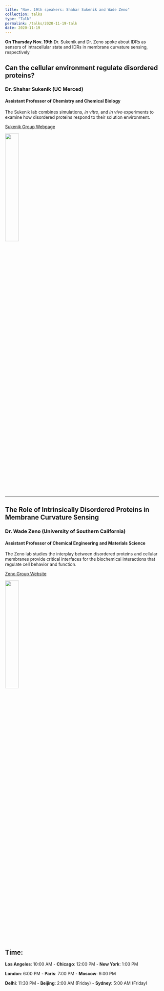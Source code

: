 ```yaml
---
title: "Nov. 19th speakers: Shahar Sukenik and Wade Zeno"
collection: talks
type: "Talk"
permalink: /talks/2020-11-19-talk
date: 2020-11-19
---
```


**On Thursday Nov. 19th** Dr. Sukenik and Dr. Zeno spoke about IDRs as sensors of intracellular state and IDRs in membrane curvature sensing, respectively

## Can the cellular environment regulate disordered proteins?

### Dr. Shahar Sukenik (UC Merced)

#### Assistant Professor of Chemistry and Chemical Biology
The Sukenik lab combines simulations, *in vitro*, and *in vivo* experiments to examine how disordered proteins respond to their solution environment.

[Sukenik Group Webpage](https://www.sukeniklab.com/)

<img src="{{site.baseurl}}/images/speakers/2020/sukenik.jpg" width="30%">

---


## The Role of Intrinsically Disordered Proteins in Membrane Curvature Sensing

### Dr. Wade Zeno (University of Southern California)

#### Assistant Professor of Chemical Engineering and Materials Science
The Zeno lab studies the interplay between disordered proteins and cellular membranes provide critical interfaces for the biochemical interactions that regulate cell behavior and function.


[Zeno Group Website](https://viterbi.usc.edu/directory/faculty/Zeno/Wade)

<img src="{{site.baseurl}}/images/speakers/2020/zeno.png" width="30%">

## Time:
**Los Angeles**: 10:00 AM - **Chicago**: 12:00 PM  - **New York**: 1:00 PM 

**London**: 6:00 PM - **Paris**: 7:00 PM - **Moscow**: 9:00 PM 

**Delhi**: 11:30 PM - **Beijing**: 2:00 AM (Friday)  - **Sydney**: 5:00 AM (Friday)




